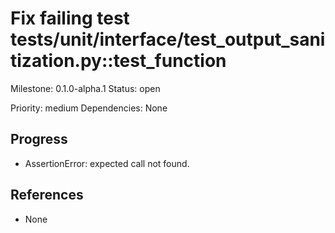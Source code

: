 # Fix failing test tests/unit/interface/test_output_sanitization.py::test_function
Milestone: 0.1.0-alpha.1
Status: open

Priority: medium
Dependencies: None

## Progress
- AssertionError: expected call not found.

## References
- None

